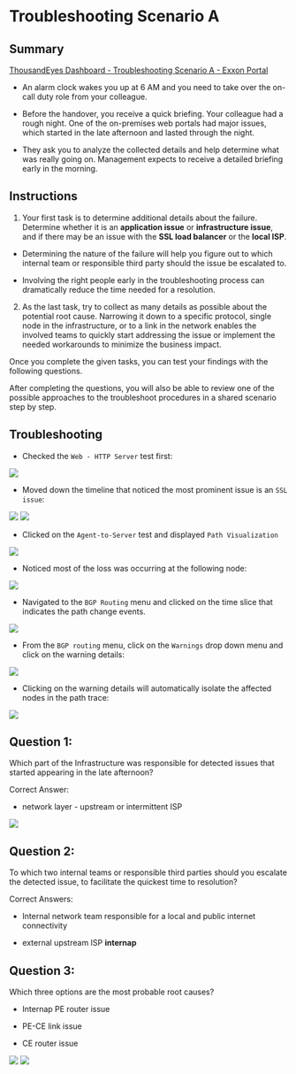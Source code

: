 # Troubleshooting Scenario A

## Summary

<a href="https://iocvt.share.thousandeyes.com/view/tests/?roundId=1415109600&metric=availability&scenarioId=httpServer&testId=35834."> ThousandEyes Dashboard - Troubleshooting Scenario A - Exxon Portal</a>

- An alarm clock wakes you up at 6 AM and you need to take over the on-call duty role from your colleague. 

- Before the handover, you receive a quick briefing. Your colleague had a rough night. One of the on-premises web portals had major issues, which started in the late afternoon and lasted through the night.

- They ask you to analyze the collected details and help determine what was really going on. Management expects to receive a detailed briefing early in the morning.

## Instructions

1. Your first task is to determine additional details about the failure. Determine whether it is an **application issue** or **infrastructure issue**, and if there may be an issue with the **SSL load balancer** or the **local ISP**.

- Determining the nature of the failure will help you figure out to which internal team or responsible third party should the issue be escalated to. 

- Involving the right people early in the troubleshooting process can dramatically reduce the time needed for a resolution.

2. As the last task, try to collect as many details as possible about the potential root cause. Narrowing it down to a specific protocol, single node in the infrastructure, or to a link in the network enables the involved teams to quickly start addressing the issue or implement the needed workarounds to minimize the business impact.

Once you complete the given tasks, you can test your findings with the following questions.

After completing the questions, you will also be able to review one of the possible approaches to the troubleshoot procedures in a shared scenario step by step.


## Troubleshooting

- Checked the `Web - HTTP Server` test first: 

<img src = "first-event.png">

- Moved down the timeline that noticed the most prominent issue is an `SSL issue`:

<img src = "timeline.png">

<img src = "table-errors.png">

- Clicked on the `Agent-to-Server` test and displayed `Path Visualization`

<img src = "path-vis.png">

- Noticed most of the loss was occurring at the following node:

<img src = "internap.png">

- Navigated to the `BGP Routing` menu and clicked on the time slice that indicates the path change events.

<img src= "path-changes.png">

- From the `BGP routing` menu, click on the `Warnings` drop down menu and click on the warning details:

<img src = "warnings.png">

- Clicking on the warning details will automatically isolate the affected nodes in the path trace:

<img src ="BGP-Path.png">


## Question 1: 

Which part of the Infrastructure was responsible for detected issues that started appearing in the late afternoon?

Correct Answer:

- network layer - upstream or intermittent ISP

<img src = "internap.png">


## Question 2: 

To which two internal teams or responsible third parties should you escalate the detected issue, to facilitate the quickest time to resolution?

Correct Answers:

- Internal network team responsible for a local and public internet connectivity

- external upstream ISP **internap**


## Question 3: 

Which three options are the most probable root causes?

- Internap PE router issue

- PE-CE link issue

- CE router issue

<img src = "warnings.png">

<img src ="BGP-Path.png">